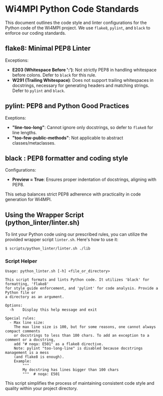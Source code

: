 # Wi4MPI Python Code Standards

This document outlines the code style and linter configurations for the Python
code of the Wi4MPI project. We use `flake8`, `pylint`, and `black` to enforce our coding standards.

## flake8: Minimal PEP8 Linter

Exceptions:

- **E203 (Whitespace Before ':')**: Not strictly PEP8 in handling whitespace before colons.
  Defer to `black` for this rule.
- **W291 (Trailing Whitespace)**: Does not support trailing whitespaces in docstrings,
  necessary for generating headers and matching strings. Defer to `pylint` and `black`.

## pylint: PEP8 and Python Good Practices

Exeptions:

- **"line-too-long"**: Cannot ignore only docstrings, so defer to `flake8` for line lengths.
- **"too-few-public-methods"**: Not applicable to abstract classes/metaclasses.

## black : PEP8 formatter and coding style

Configurations:
- **Preview = True**: Ensures proper indentation of docstrings, aligning with PEP8.

This setup balances strict PEP8 adherence with practicality in code generation for Wi4MPI.

## Using the Wrapper Script (python\_linter/linter.sh)

To lint your Python code using our prescribed rules, you can utilize the provided wrapper script `linter.sh`. Here's how to use it:

```bash
$ scripts/python_linter/linter.sh ./lib
```

### Script Helper

```
Usage: python_linter.sh [-h] <file_or_directory>

This script formats and lints Python code. It utilizes 'black' for formatting, 'flake8'
for style guide enforcement, and 'pylint' for code analysis. Provide a Python file or
a directory as an argument.

Options:
  -h    Display this help message and exit

Special rules:
  - Max line size:
    The max line size is 100, but for some reasons, one cannot always compact comments
    or docstrings to less than 100 chars. To add an exception to a comment or a docstring,
    add "# noqa: E501" as a flake8 directive.
    Note: pylint "too-long-line" is disabled because docstrings management is a mess
    (and flake8 is enough).
    Example:
        """
        My docstring has lines bigger than 100 chars
        """  # noqa: E501
```

This script simplifies the process of maintaining consistent code style and quality within your project directory.
